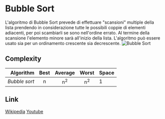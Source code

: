 # Bubble Sort
L'algoritmo di Bubble Sort prevede di effettuare "scansioni" multiple della lista prendendo in considerazione tutte le possibili coppie di elementi adiacenti, per poi scambiarli se sono nell'ordine errato. Al termine della scansione l'elemento minore sarà all'inizio della lista.
L'algoritmo può essere usato sia per un ordinamento crescente sia decrescente.
![Bubble Sort](https://upload.wikimedia.org/wikipedia/commons/c/c8/Bubble-sort-example-300px.gif)

## Complexity
|Algorithm     |Best   |Average      |Worst        |Space   |
|-------------:|:-----:|:-----------:|:-----------:|:-------|
|*Bubble sort* |n      |n<sup>2</sup>|n<sup>2</sup>|1       |

## Link
[Wikipedia](https://it.wikipedia.org/wiki/Bubble_sort)
[Youtube](https://www.youtube.com/watch?v=xli_FI7CuzA)